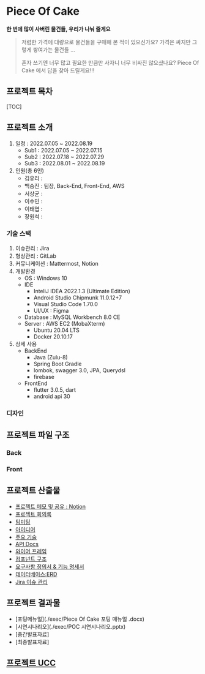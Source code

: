 # Piece Of Cake


__한 번에 많이 사버린 물건들, 우리가 나눠 줄게요__
> 저렴한 가격에 대량으로 물건들을 구매해 본 적이 있으신가요?
> 가격은 싸지만 그렇게 쌓여가는 물건들 ...
>
> 혼자 쓰기엔 너무 많고 필요한 만큼만 사자니 너무 비싸진 않으셨나요?
> Piece Of Cake 에서 답을 찾아 드릴게요!!!



## 프로젝트 목차
[TOC]



## 프로젝트 소개
1. 일정 : 2022.07.05 ~ 2022.08.19
    + Sub1 : 2022.07.05 ~ 2022.07.15
    + Sub2 : 2022.07.18 ~ 2022.07.29
    + Sub3 : 2022.08.01 ~ 2022.08.19
2. 인원(총 6인)
    + 김유리 :
    + 백승진 : 팀장, Back-End, Front-End, AWS
    + 서상균 : 
    + 이수민 :
    + 이태엽 :
    + 장원석 :

### 기술 스택
1. 이슈관리 : Jira
2. 형상관리 : GitLab
3. 커뮤니케이션 : Mattermost, Notion
4. 개발환경
    + OS : Windows 10
    + IDE
        - InteliJ IDEA 2022.1.3 (Ultimate Edition)
        - Android Studio Chipmunk 11.0.12+7
        - Visual Studio Code 1.70.0
        - UI/UX : Figma
    + Database : MySQL Workbench 8.0 CE
    + Server : AWS EC2 (MobaXterm)
        - Ubuntu 20.04 LTS
        - Docker 20.10.17
5. 상세 사용
    + BackEnd
        - Java (Zulu-8)
        - Spring Boot Gradle
        - lombok, swagger 3.0, JPA, Querydsl
        - firebase
    + FrontEnd
        - flutter 3.0.5, dart
        - android api 30
### 디자인

## 프로젝트 파일 구조
### Back
### Front

## 프로젝트 산출물
  - [프로젝트 메모 및 공유 : Notion](https://www.notion.so/POC-Piece-Of-Cake-747cecc1fafc41f2b8a7c1a3c11417a7)
  - [프로젝트 회의록](https://www.notion.so/a41db0b89e454000aae4dbe1bcf467fa)
  - [팀미팅](https://www.notion.so/289e81ff9a5a48abb374c1c9831ad304)
  - [아이디어](https://www.notion.so/c389beaca1944dff8be369416f6aa853)
  - [주요 기술](https://www.notion.so/3478b026007544ac85c1f0f655af88e3)
  - [API Docs](https://www.notion.so/API-dc99bd1cae20410ba95981b98f311a8b)
  - [와이어 프레임](https://www.figma.com/file/H1xtuuJxNAsshflfcBblrj/Untitled?node-id=0%3A1)
  - [컴포넌트 구조](https://www.notion.so/84f7cab63cbd4dbca6cd3cb135dc0028)
  - [요구사항 정의서 & 기능 명세서](https://www.notion.so/d4bdf9c5d55640298a25ca934e1403c6)
  - [데이터베이스:ERD](https://www.notion.so/ERD-121d9fe4e21c4a2ba0f4406f768c171c)
  - [Jira 이슈 관리](https://jira.ssafy.com/projects/S07P12E203/summary)

## 프로젝트 결과물
  - [포팅메뉴얼](./exec/Piece Of Cake 포팅 매뉴얼 .docx)
  - [시연시나리오](./exec/POC 시연시나리오.pptx)
  - [중간발표자료]
  - [최종발표자료]
## [프로젝트 UCC](https://youtu.be/P5cEbKiwnyk)

